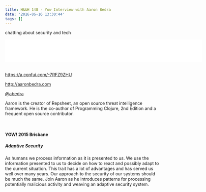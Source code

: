 ```yaml
---
title: H&&H 148 - Yow Interview with Aaron Bedra
date: '2016-06-16 13:30:44'
tags: []
---
```


chatting about security and tech

<!--more-->

<iframe style="border: none" src="//html5-player.libsyn.com/embed/episode/id/4446707/height/75/width/640/theme/standard/autoplay/no/autonext/no/thumbnail/no/preload/no/no_addthis/no/direction/backward/no-cache/true/" height="75" width="640" scrolling="no"  allowfullscreen webkitallowfullscreen mozallowfullscreen oallowfullscreen msallowfullscreen></iframe>
&nbsp;

<a href="https://a.confui.com/-7RFZ9ZHU">https://a.confui.com/-7RFZ9ZHU</a>

<a href="http://aaronbedra.com/" target="_blank">http://aaronbedra.com</a>

<a href="http://twitter.com/abedra" target="_blank">@abedra</a>
<div class="row-fluid speaker_abstract">
<div class="span10">

Aaron is the creator of Repsheet, an open source threat intelligence framework. He is the co-author of Programming Clojure, 2nd Edition and a frequent open source contributor.

&nbsp;

</div>
</div>
<h4 class="speaker_abstract">YOW! 2015 Brisbane</h4>
<div class="speaker_abstract">
<h5>Adaptive Security</h5>
As humans we process information as it is presented to us. We use the information presented to us to decide on how to react and possibly adapt to the current situation. This trait has a lot of advantages and has served us well over many years. Our approach to the security of our systems should be much the same. Join Aaron as he introduces patterns for processing potentially malicious activity and weaving an adaptive security system.

</div>
